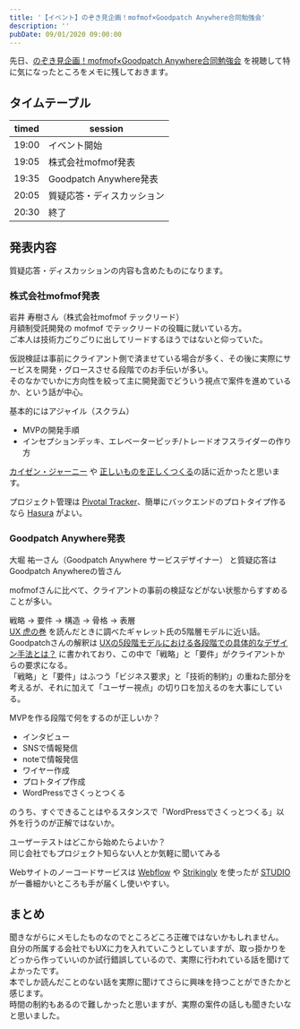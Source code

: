 ```yaml
---
title: '【イベント】のぞき見企画！mofmof×Goodpatch Anywhere合同勉強会'
description: ''
pubDate: 09/01/2020 09:00:00
---
```


<p>先日、<a href="https://goodpatch.connpass.com/event/184882/">のぞき見企画！mofmof×Goodpatch Anywhere合同勉強会</a> を視聴して特に気になったところをメモに残しておきます。</p>

<h2>タイムテーブル</h2>

<table>
<thead>
<tr>
<th>timed</th>
<th>session</th>
</tr>
</thead>
<tbody>
<tr>
<td>19:00</td>
<td>イベント開始</td>
</tr>
<tr>
<td>19:05</td>
<td>株式会社mofmof発表</td>
</tr>
<tr>
<td>19:35</td>
<td>Goodpatch Anywhere発表</td>
</tr>
<tr>
<td>20:05</td>
<td>質疑応答・ディスカッション</td>
</tr>
<tr>
<td>20:30</td>
<td>終了</td>
</tr>
</tbody>
</table>

<h2>発表内容</h2>

<p>質疑応答・ディスカッションの内容も含めたものになります。</p>

<h3>株式会社mofmof発表</h3>

<p>岩井 寿樹さん（株式会社mofmof テックリード）<br />
月額制受託開発の mofmof でテックリードの役職に就いている方。<br />
ご本人は技術力ごりごりに出してリードするほうではないと仰っていた。</p>

<p>仮説検証は事前にクライアント側で済ませている場合が多く、その後に実際にサービスを開発・グロースさせる段階でのお手伝いが多い。<br />
そのなかでいかに方向性を絞って主に開発面でどういう視点で案件を進めているか、という話が中心。</p>

<p>基本的にはアジャイル（スクラム）</p>

<ul>
<li>MVPの開発手順</li>
<li>インセプションデッキ、エレベーターピッチ/トレードオフスライダーの作り方</li>
</ul>

<p><a href="https://jtk.hatenablog.com/entry/2019/09/30/103858">カイゼン・ジャーニー</a> や <a href="https://jtk.hatenablog.com/entry/2019/09/15/155334">正しいものを正しくつくる</a>の話に近かったと思います。</p>

<p>プロジェクト管理は <a href="https://www.pivotaltracker.com/">Pivotal Tracker</a>、簡単にバックエンドのプロトタイプ作るなら <a href="https://hasura.io/">Hasura</a> がよい。</p>

<h3>Goodpatch Anywhere発表</h3>

<p>大堀 祐一さん（Goodpatch Anywhere サービスデザイナー） と質疑応答はGoodpatch Anywhereの皆さん</p>

<p>mofmofさんに比べて、クライアントの事前の検証などがない状態からすすめることが多い。</p>

<p>戦略 → 要件 → 構造 → 骨格 → 表層<br />
<a href="https://jtk.hatenablog.com/entry/2020/01/10/094052">UX 虎の巻</a> を読んだときに調べたギャレット氏の5階層モデルに近い話。<br />
Goodpatchさんの解釈は <a href="https://goodpatch.com/blog/how-to-design-the-elements-of-ux/">UXの5段階モデルにおける各段階での具体的なデザイン手法とは？</a> に書かれており、この中で「戦略」と「要件」がクライアントからの要求になる。<br />
「戦略」と「要件」はふつう「ビジネス要求」と「技術的制約」の重ねた部分を考えるが、それに加えて「ユーザー視点」の切り口を加えるのを大事にしている。</p>

<p>MVPを作る段階で何をするのが正しいか？</p>

<ul>
<li>インタビュー</li>
<li>SNSで情報発信</li>
<li>noteで情報発信</li>
<li>ワイヤー作成</li>
<li>プロトタイプ作成</li>
<li>WordPressでさくっとつくる</li>
</ul>

<p>のうち、すぐできることはやるスタンスで「WordPressでさくっとつくる」以外を行うのが正解ではないか。</p>

<p>ユーザーテストはどこから始めたらよいか？<br />
同じ会社でもプロジェクト知らない人とか気軽に聞いてみる</p>

<p>Webサイトのノーコードサービスは <a href="https://webflow.com/">Webflow</a> や <a href="https://jp.strikingly.com/">Strikingly</a> を使ったが <a href="https://studio.design/ja">STUDIO</a> が一番細かいところも手が届くし使いやすい。</p>

<h2>まとめ</h2>

<p>聞きながらにメモしたものなのでところどころ正確ではないかもしれません。<br />
自分の所属する会社でもUXに力を入れていこうとしていますが、取っ掛かりをどっから作っていいのか試行錯誤しているので、実際に行われている話を聞けてよかったです。<br />
本でしか読んだことのない話を実際に聞けてさらに興味を持つことができたかと感じます。<br />
時間の制約もあるので難しかったと思いますが、実際の案件の話しも聞きたいなと思いました。</p>
